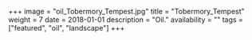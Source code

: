 +++
image = "oil_Tobermory_Tempest.jpg"
title = "Tobermory_Tempest"
weight = 7
date = 2018-01-01
description = "Oil."
availability = ""
tags = ["featured", "oil", "landscape"]
+++